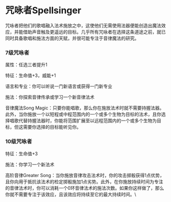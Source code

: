 # 咒咏者Spellsinger

咒咏者把他们的歌唱融入法术施放之中，这使他们无需使用法器便能创造出魔法效应，并能借助声音触及更遥远的目标。几乎所有咒咏者在选择这条道途之前，就已同时具备歌唱和施法方面的天赋，并很可能专注于音律魔法的研究。

### 7级咒咏者

属性：任选三者提升1

特征：生命值+3，威能+1

语言和专业：你可以听说一门新语言或获得一门新专业

施法：你探索音律传承或学习一个新音律法术

音律魔法Song
Magic：只要你能唱歌，那么你在施放法术时就不需要持握法器。此外，当你施放一个以短程或中程范围内的一个或多个生物为目标的法术，且你选择唱歌代替持握法器时，你能将范围扩展至以远程范围内的一个或多个生物为目标，但这需要你选择的目标能听见你。

### 10级咒咏者

特征：生命值+3

施法：你学习一个新法术

高阶音律Greater
Song：当你施放音律攻击法术时，你的攻击掷骰获得1点优势，且你向用于抵抗该法术的检定掷骰施加1点劣势。此外，在你施放持续时间为专注的音律法术时，你可以消耗一个0环音律法术的施法次数。如果你这样做了，那么你就不需要专注于该效应，且该效应将持续至它的最大持续时间。\
